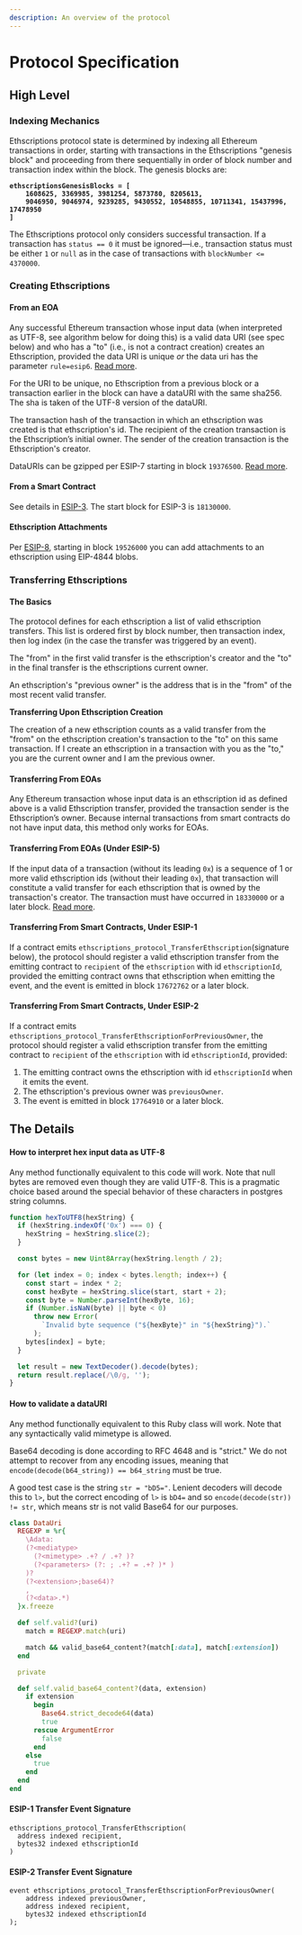 ```yaml
---
description: An overview of the protocol
---
```


# Protocol Specification

## High Level

### Indexing Mechanics

Ethscriptions protocol state is determined by indexing all Ethereum transactions in order, starting with transactions in the Ethscriptions "genesis block" and proceeding from there sequentially in order of block number and transaction index within the block. The genesis blocks are:

<pre class="language-ruby"><code class="lang-ruby"><strong>ethscriptionsGenesisBlocks = [
</strong><strong>    1608625, 3369985, 3981254, 5873780, 8205613,
</strong><strong>    9046950, 9046974, 9239285, 9430552, 10548855, 10711341, 15437996, 17478950
</strong><strong>]
</strong></code></pre>

The Ethscriptions protocol only considers successful transaction. If a transaction has `status == 0` it must be ignored—i.e., transaction status must be either `1` or `null` as in the case of transactions with `blockNumber <= 4370000`.

### Creating Ethscriptions

#### From an EOA

Any successful Ethereum transaction whose input data (when interpreted as UTF-8, see algorithm below for doing this) is a valid data URI (see spec below) and who has a "to" (i.e., is not a contract creation) creates an Ethscription, provided the data URI is unique _or_ the data uri has the parameter `rule=esip6`. [Read more](https://docs.ethscriptions.com/esips/accepted-esips/esip-6-opt-in-ethscription-non-uniqueness).

For the URI to be unique, no Ethscription from a previous block or a transaction earlier in the block can have a dataURI with the same sha256. The sha is taken of the UTF-8 version of the dataURI.

The transaction hash of the transaction in which an ethscription was created is that ethscription's id. The recipient of the creation transaction is the Ethscription’s initial owner. The sender of the creation transaction is the Ethscription's creator.

DataURIs can be gzipped per ESIP-7 starting in block `19376500`. [Read more](https://docs.ethscriptions.com/esips/accepted-esips/esip-7-support-gzipped-calldata-in-ethscription-creation).

#### From a Smart Contract

See details in [ESIP-3](https://docs.ethscriptions.com/esips/accepted-esips/esip-3-smart-contract-ethscription-creations). The start block for ESIP-3 is `18130000`.

#### Ethscription Attachments

Per [ESIP-8](https://docs.ethscriptions.com/esips/esip-8-ethscription-attachments-aka-blobscriptions), starting in block `19526000` you can add attachments to an ethscription using EIP-4844 blobs.

### Transferring Ethscriptions

#### The Basics

The protocol defines for each ethscription a list of valid ethscription transfers. This list is ordered first by block number, then transaction index, then log index (in the case the transfer was triggered by an event).

The "from" in the first valid transfer is the ethscription's creator and the "to" in the final transfer is the ethscriptions current owner.

An ethscription's "previous owner" is the address that is in the "from" of the most recent valid transfer.

**Transferring Upon Ethscription Creation**

The creation of a new ethscription counts as a valid transfer from the "from" on the ethscription creation's transaction to the "to" on this same transaction. If I create an ethscription in a transaction with you as the "to," you are the current owner and I am the previous owner.

#### Transferring From EOAs

Any Ethereum transaction whose input data is an ethscription id as defined above is a valid Ethscription transfer, provided the transaction sender is the Ethscription’s owner. Because internal transactions from smart contracts do not have input data, this method only works for EOAs.

#### Transferring From EOAs (Under ESIP-5)

If the input data of a transaction (without its leading `0x`) is a sequence of 1 or more valid ethscription ids (without their leading `0x`), that transaction will constitute a valid transfer for each ethscription that is owned by the transaction's creator. The transaction must have occurred in `18330000` or a later block. [Read more](https://docs.ethscriptions.com/esips/accepted-esips/esip-5-bulk-ethscription-transfers-from-eoas).

#### Transferring From Smart Contracts, Under ESIP-1

If a contract emits `ethscriptions_protocol_TransferEthscription`(signature below), the protocol should register a valid ethscription transfer from the emitting contract to `recipient` of the `ethscription` with id `ethscriptionId`, provided the emitting contract owns that ethscription when emitting the event, and the event is emitted in block `17672762` or a later block.

#### Transferring From Smart Contracts, Under ESIP-2

If a contract emits `ethscriptions_protocol_TransferEthscriptionForPreviousOwner`, the protocol should register a valid ethscription transfer from the emitting contract to `recipient` of the `ethscription` with id `ethscriptionId`, provided:

1. The emitting contract owns the ethscription with id `ethscriptionId` when it emits the event.
2. The ethscription's previous owner was `previousOwner`.
3. The event is emitted in block `17764910` or a later block.

## The Details

#### How to interpret hex input data as UTF-8

Any method functionally equivalent to this code will work. Note that null bytes are removed even though they are valid UTF-8. This is a pragmatic choice based around the special behavior of these characters in postgres string columns.

```javascript
function hexToUTF8(hexString) {
  if (hexString.indexOf('0x') === 0) {
    hexString = hexString.slice(2);
  }

  const bytes = new Uint8Array(hexString.length / 2);

  for (let index = 0; index < bytes.length; index++) {
    const start = index * 2;
    const hexByte = hexString.slice(start, start + 2);
    const byte = Number.parseInt(hexByte, 16);
    if (Number.isNaN(byte) || byte < 0)
      throw new Error(
        `Invalid byte sequence ("${hexByte}" in "${hexString}").`
      );
    bytes[index] = byte;
  }

  let result = new TextDecoder().decode(bytes);
  return result.replace(/\0/g, '');
}
```

#### How to validate a dataURI

Any method functionally equivalent to this Ruby class will work. Note that any syntactically valid mimetype is allowed.

Base64 decoding is done according to RFC 4648 and is "strict." We do not attempt to recover from any encoding issues, meaning that `encode(decode(b64_string)) == b64_string` must be true.

A good test case is the string `str = "bD5="`. Lenient decoders will decode this to `l>`, but the correct encoding  of `l>` is `bD4=` and so `encode(decode(str)) != str`, which means str is not valid Base64 for our purposes.

```ruby
class DataUri
  REGEXP = %r{
    \Adata:
    (?<mediatype>
      (?<mimetype> .+? / .+? )?
      (?<parameters> (?: ; .+? = .+? )* )
    )?
    (?<extension>;base64)?
    ,
    (?<data>.*)
  }x.freeze

  def self.valid?(uri)
    match = REGEXP.match(uri)

    match && valid_base64_content?(match[:data], match[:extension])
  end

  private 

  def self.valid_base64_content?(data, extension)
    if extension
      begin
        Base64.strict_decode64(data)
        true
      rescue ArgumentError
        false
      end
    else
      true
    end
  end
end

```

#### ESIP-1 Transfer Event Signature

```solidity
ethscriptions_protocol_TransferEthscription(
  address indexed recipient,
  bytes32 indexed ethscriptionId
)
```

#### ESIP-2 Transfer Event Signature

```solidity
event ethscriptions_protocol_TransferEthscriptionForPreviousOwner(
    address indexed previousOwner,
    address indexed recipient,
    bytes32 indexed ethscriptionId
);
```
